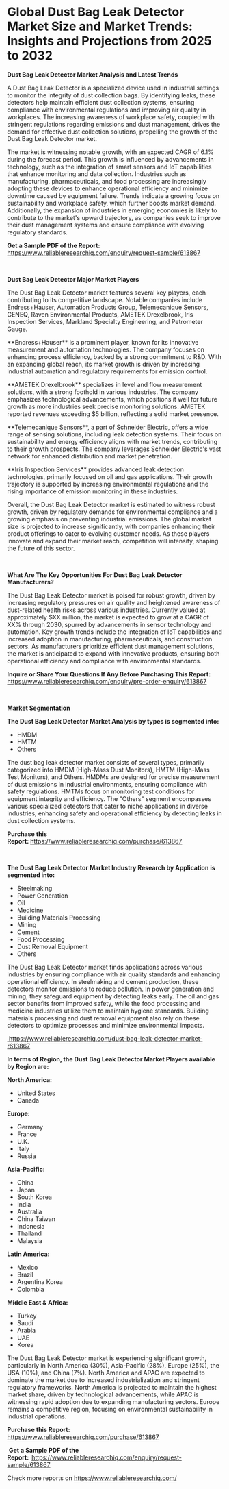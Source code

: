 <p><h1>Global Dust Bag Leak Detector Market Size and Market Trends: Insights and Projections from 2025 to 2032</h1></p><p><strong>Dust Bag Leak Detector Market Analysis and Latest Trends</strong></p>
<p><p>A Dust Bag Leak Detector is a specialized device used in industrial settings to monitor the integrity of dust collection bags. By identifying leaks, these detectors help maintain efficient dust collection systems, ensuring compliance with environmental regulations and improving air quality in workplaces. The increasing awareness of workplace safety, coupled with stringent regulations regarding emissions and dust management, drives the demand for effective dust collection solutions, propelling the growth of the Dust Bag Leak Detector market.</p><p>The market is witnessing notable growth, with an expected CAGR of 6.1% during the forecast period. This growth is influenced by advancements in technology, such as the integration of smart sensors and IoT capabilities that enhance monitoring and data collection. Industries such as manufacturing, pharmaceuticals, and food processing are increasingly adopting these devices to enhance operational efficiency and minimize downtime caused by equipment failure. Trends indicate a growing focus on sustainability and workplace safety, which further boosts market demand. Additionally, the expansion of industries in emerging economies is likely to contribute to the market's upward trajectory, as companies seek to improve their dust management systems and ensure compliance with evolving regulatory standards.</p></p>
<p><strong>Get a Sample PDF of the Report:&nbsp;</strong> <a href="https://www.reliableresearchiq.com/enquiry/request-sample/613867?utm_campaign=2926&utm_medium=2&utm_source=Github&utm_content=ia&utm_term=24032025&utm_id=dust-bag-leak-detector">https://www.reliableresearchiq.com/enquiry/request-sample/613867</a></p>
<p>&nbsp;</p>
<p><strong>Dust Bag Leak Detector Major Market Players</strong></p>
<p><p>The Dust Bag Leak Detector market features several key players, each contributing to its competitive landscape. Notable companies include Endress+Hauser, Automation Products Group, Telemecanique Sensors, GENEQ, Raven Environmental Products, AMETEK Drexelbrook, Iris Inspection Services, Markland Specialty Engineering, and Petrometer Gauge.</p><p>**Endress+Hauser** is a prominent player, known for its innovative measurement and automation technologies. The company focuses on enhancing process efficiency, backed by a strong commitment to R&D. With an expanding global reach, its market growth is driven by increasing industrial automation and regulatory requirements for emission control. </p><p>**AMETEK Drexelbrook** specializes in level and flow measurement solutions, with a strong foothold in various industries. The company emphasizes technological advancements, which positions it well for future growth as more industries seek precise monitoring solutions. AMETEK reported revenues exceeding $5 billion, reflecting a solid market presence.</p><p>**Telemecanique Sensors**, a part of Schneider Electric, offers a wide range of sensing solutions, including leak detection systems. Their focus on sustainability and energy efficiency aligns with market trends, contributing to their growth prospects. The company leverages Schneider Electric's vast network for enhanced distribution and market penetration.</p><p>**Iris Inspection Services** provides advanced leak detection technologies, primarily focused on oil and gas applications. Their growth trajectory is supported by increasing environmental regulations and the rising importance of emission monitoring in these industries.</p><p>Overall, the Dust Bag Leak Detector market is estimated to witness robust growth, driven by regulatory demands for environmental compliance and a growing emphasis on preventing industrial emissions. The global market size is projected to increase significantly, with companies enhancing their product offerings to cater to evolving customer needs. As these players innovate and expand their market reach, competition will intensify, shaping the future of this sector.</p></p>
<p>&nbsp;</p>
<p><strong>What Are The Key Opportunities For Dust Bag Leak Detector Manufacturers?</strong></p>
<p><p>The Dust Bag Leak Detector market is poised for robust growth, driven by increasing regulatory pressures on air quality and heightened awareness of dust-related health risks across various industries. Currently valued at approximately $XX million, the market is expected to grow at a CAGR of XX% through 2030, spurred by advancements in sensor technology and automation. Key growth trends include the integration of IoT capabilities and increased adoption in manufacturing, pharmaceuticals, and construction sectors. As manufacturers prioritize efficient dust management solutions, the market is anticipated to expand with innovative products, ensuring both operational efficiency and compliance with environmental standards.</p></p>
<p><strong>Inquire or Share Your Questions If Any Before Purchasing This Report:</strong> <a href="https://www.reliableresearchiq.com/enquiry/pre-order-enquiry/613867?utm_campaign=2926&utm_medium=2&utm_source=Github&utm_content=ia&utm_term=24032025&utm_id=dust-bag-leak-detector">https://www.reliableresearchiq.com/enquiry/pre-order-enquiry/613867</a></p>
<p>&nbsp;</p>
<p><strong>Market Segmentation</strong></p>
<p><strong>The Dust Bag Leak Detector Market Analysis by types is segmented into:</strong></p>
<p><ul><li>HMDM</li><li>HMTM</li><li>Others</li></ul></p>
<p><p>The dust bag leak detector market consists of several types, primarily categorized into HMDM (High-Mass Dust Monitors), HMTM (High-Mass Test Monitors), and Others. HMDMs are designed for precise measurement of dust emissions in industrial environments, ensuring compliance with safety regulations. HMTMs focus on monitoring test conditions for equipment integrity and efficiency. The "Others" segment encompasses various specialized detectors that cater to niche applications in diverse industries, enhancing safety and operational efficiency by detecting leaks in dust collection systems.</p></p>
<p><strong>Purchase this Report:&nbsp;</strong><a href="https://www.reliableresearchiq.com/purchase/613867?utm_campaign=2926&utm_medium=2&utm_source=Github&utm_content=ia&utm_term=24032025&utm_id=dust-bag-leak-detector">https://www.reliableresearchiq.com/purchase/613867</a></p>
<p>&nbsp;</p>
<p><strong>The Dust Bag Leak Detector Market Industry Research by Application is segmented into:</strong></p>
<p><ul><li>Steelmaking</li><li>Power Generation</li><li>Oil</li><li>Medicine</li><li>Building Materials Processing</li><li>Mining</li><li>Cement</li><li>Food Processing</li><li>Dust Removal Equipment</li><li>Others</li></ul></p>
<p><p>The Dust Bag Leak Detector market finds applications across various industries by ensuring compliance with air quality standards and enhancing operational efficiency. In steelmaking and cement production, these detectors monitor emissions to reduce pollution. In power generation and mining, they safeguard equipment by detecting leaks early. The oil and gas sector benefits from improved safety, while the food processing and medicine industries utilize them to maintain hygiene standards. Building materials processing and dust removal equipment also rely on these detectors to optimize processes and minimize environmental impacts.</p></p>
<p><a href="https://www.reliableresearchiq.com/dust-bag-leak-detector-market-r613867?utm_campaign=2926&utm_medium=2&utm_source=Github&utm_content=ia&utm_term=24032025&utm_id=dust-bag-leak-detector">&nbsp;https://www.reliableresearchiq.com/dust-bag-leak-detector-market-r613867</a></p>
<p><strong>In terms of Region, the Dust Bag Leak Detector Market Players available by Region are:</strong></p>
<p>
    <p> <strong> North America: </strong>
        <ul>
            <li>United States</li>
            <li>Canada</li>
        </ul>
        </p> 
    <p> <strong> Europe: </strong>
        <ul>
            <li>Germany</li>
            <li>France</li>
            <li>U.K.</li>
            <li>Italy</li>
            <li>Russia</li>
        </ul>
        </p> 
    <p> <strong> Asia-Pacific: </strong>
        <ul>
            <li>China</li>
            <li>Japan</li>
            <li>South Korea</li>
            <li>India</li>
            <li>Australia</li>
            <li>China Taiwan</li>
            <li>Indonesia</li>
            <li>Thailand</li>
            <li>Malaysia</li>
        </ul>
        </p> 
    <p> <strong> Latin America: </strong>
        <ul>
            <li>Mexico</li>
            <li>Brazil</li>
            <li>Argentina Korea</li>
            <li>Colombia</li>
        </ul>
        </p> 
    <p> <strong> Middle East & Africa: </strong>
        <ul>
            <li>Turkey</li>
            <li>Saudi</li>
            <li>Arabia</li>
            <li>UAE</li>
            <li>Korea</li>
        </ul>
    </p>
    </p>
<p><p>The Dust Bag Leak Detector market is experiencing significant growth, particularly in North America (30%), Asia-Pacific (28%), Europe (25%), the USA (10%), and China (7%). North America and APAC are expected to dominate the market due to increased industrialization and stringent regulatory frameworks. North America is projected to maintain the highest market share, driven by technological advancements, while APAC is witnessing rapid adoption due to expanding manufacturing sectors. Europe remains a competitive region, focusing on environmental sustainability in industrial operations.</p></p>
<p><strong>Purchase this Report: </strong><a href="https://www.reliableresearchiq.com/purchase/613867?utm_campaign=2926&utm_medium=2&utm_source=Github&utm_content=ia&utm_term=24032025&utm_id=dust-bag-leak-detector">https://www.reliableresearchiq.com/purchase/613867</a></p>
<p>&nbsp;<strong>Get a Sample PDF of the Report:&nbsp;&nbsp;</strong><a href="https://www.reliableresearchiq.com/enquiry/request-sample/613867?utm_campaign=2926&utm_medium=2&utm_source=Github&utm_content=ia&utm_term=24032025&utm_id=dust-bag-leak-detector">https://www.reliableresearchiq.com/enquiry/request-sample/613867</a></p>
<p><strong></strong></p>
<p>Check more reports on <a href="https://www.reliableresearchiq.com/?utm_campaign=2926&utm_medium=2&utm_source=Github&utm_content=ia&utm_term=24032025&utm_id=dust-bag-leak-detector">https://www.reliableresearchiq.com/</a></p>